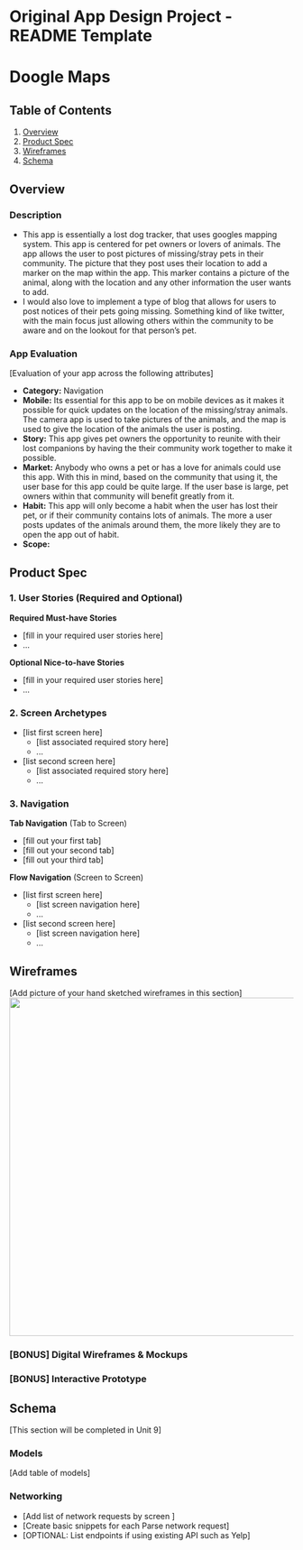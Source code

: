 Original App Design Project - README Template
===

# Doogle Maps

## Table of Contents
1. [Overview](#Overview)
1. [Product Spec](#Product-Spec)
1. [Wireframes](#Wireframes)
2. [Schema](#Schema)

## Overview
### Description
- This app is essentially a lost dog tracker, that uses googles mapping system. This app is centered for pet owners or lovers of animals. The app allows the user to post pictures of missing/stray pets in their community. The picture that they post uses their location to add a marker on the map within the app. This marker contains a picture of the animal, along with the location and any other information the user wants to add. 
- I would also love to implement a type of blog that allows for users to post notices of their pets going missing. Something kind of like twitter, with the main focus just allowing others within the community to be aware and on the lookout for that person’s pet.

### App Evaluation
[Evaluation of your app across the following attributes]
- **Category:** Navigation
- **Mobile:** Its essential for this app to be on mobile devices as it makes it possible for quick updates on the location of the missing/stray animals. The camera app is used to take pictures of the animals, and the map is used to give the location of the animals the user is posting.
- **Story:** This app gives pet owners the opportunity to reunite with their lost companions by having the their community work together to make it possible.
- **Market:** Anybody who owns a pet or has a love for animals could use this app. With this in mind, based on the community that using it, the user base for this app could be quite large. If the user base is large, pet owners within that community will benefit greatly from it.
- **Habit:** This app will only become a habit when the user has lost their pet, or if their community contains lots of animals. The more a user posts updates of the animals around them, the more likely they are to open the app out of habit.
- **Scope:**

## Product Spec

### 1. User Stories (Required and Optional)

**Required Must-have Stories**

* [fill in your required user stories here]
* ...

**Optional Nice-to-have Stories**

* [fill in your required user stories here]
* ...

### 2. Screen Archetypes

* [list first screen here]
   * [list associated required story here]
   * ...
* [list second screen here]
   * [list associated required story here]
   * ...

### 3. Navigation

**Tab Navigation** (Tab to Screen)

* [fill out your first tab]
* [fill out your second tab]
* [fill out your third tab]

**Flow Navigation** (Screen to Screen)

* [list first screen here]
   * [list screen navigation here]
   * ...
* [list second screen here]
   * [list screen navigation here]
   * ...

## Wireframes
[Add picture of your hand sketched wireframes in this section]
<img src="YOUR_WIREFRAME_IMAGE_URL" width=600>

### [BONUS] Digital Wireframes & Mockups

### [BONUS] Interactive Prototype

## Schema 
[This section will be completed in Unit 9]
### Models
[Add table of models]
### Networking
- [Add list of network requests by screen ]
- [Create basic snippets for each Parse network request]
- [OPTIONAL: List endpoints if using existing API such as Yelp]

